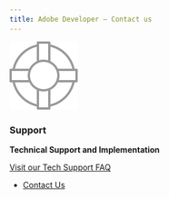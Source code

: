 ```yaml
---
title: Adobe Developer — Contact us
---
```


<TextBlock slots="image" width="100%" theme="lightest"  alignment="yes"  className="pricing-title-right  div-p-0 left-content mediaSize sale-support-img"/>

![adobe-support](../../images/2_Icon_Support.svg " ")

<TextBlock slots="heading,text1, text2, buttons" width="100%" theme="lightest"  alignment="yes"  className="pricing-title-right py-0 text-align-left div-p-0 left-content contact-sales link linking sale-support-btn-align"/>

### Support

**Technical Support and Implementation** 

[Visit our Tech Support FAQ](/faq/tech-support/)

- [Contact Us](./support.md)
